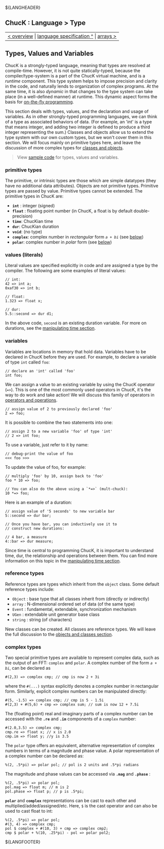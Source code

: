 ${LANGHEADER}

## ChucK : Language > Type

<div class="chuck_nav">
<center>
 <table border="0"><tr><td>
 <div class="chuck_nav_bar">	
  <a href="./overview.md">&lt; overview</a>  |
  <a href="./index.md">language specification ^</a> | 
  <a href="./array.md">arrays &gt;</a>
 </div>
 </td></tr></table>
</center>
</div>

## Types, Values and Variables

ChucK is a strongly-typed language, meaning that types are resolved at
compile-time. However, it is not quite statically-typed, because the 
compiler/type-system is a part of the ChucK virtual machine, and is a 
_runtime_ component. This type system helps to impose precision and clarity 
in the code, and naturally lends to organization of complex programs. At 
the same time, it is also _dynamic_ in that changes to the type system 
can take place (in a well-defined manner) at runtime. This dynamic aspect
forms the basis for [on-the-fly programming](http://on-the-fly.cs.princeton.edu/).

This section deals with types, values, and the declaration and usage of
variables. As in other strongly-typed programming languages, we can think of a
type as associated behaviors of data. (For example, an 'int' is a type that 
means integer, and adding two integer is defined to produce a third integer
representing the sum.) Classes and objects allow us to extend the type system 
with our own custom types, but we won't cover them in this section. We will 
focus mainly on primitive types here, and leave the discussion of more complex 
types for [classes and objects](./class.md).

> View [sample code](../examples/index.md#type) for types, values and variables.

### primitive types

The primitive, or intrinsic types are those which are simple datatypes
(they have no additional data attributes). Objects are not primitive types. 
Primitive types are passed by value. Primitive types cannot be extended. The 
primitive types in ChucK are:

* __`int`__ : integer (signed)
* __`float`__ : floating point number (in ChucK, a float is by default
double-precision)
* __`time`__: ChucKian time
* __`dur`__: ChucKian duration
* __`void`__: (no type)
* __`complex`__: complex number in _rectangular_ form _`a + bi`_ (see [below](#complex))
* __`polar`__: complex number in _polar_ form (see [below](#complex))

### values (literals)

Literal values are specified explicitly in code and are assigned a type by 
the compiler. The following are some examples of literal values:

```ck
// int:
42 => int a;
0xaf30 => int b;

// float:
1.323 => float x;

// dur:
5.5::second => dur d1;
```

In the above code, `second` is an existing duration variable. For more on 
durations, see the [manipulating time section](./time.md).

### variables

Variables are locations in memory that hold data. Variables have to be 
declared in ChucK before they are used. For example, to declare a variable 
of type `int` called `foo`:

```ck
// declare an 'int' called 'foo'
int foo;
```

We can assign a value to an existing variable by using the ChucK operator 
(`=>`). This is one of the most commonly used operators in ChucK, it's 
the way to do work and take action! We will discuss this family of operators
in [operators and operations](./oper.md).

```ck
// assign value of 2 to previously declared 'foo' 
2 => foo;
```

It is possible to combine the two statements into one:

```ck
// assign 2 to a new variable 'foo' of type 'int'
// 2 => int foo;
```

To use a variable, just refer to it by name:

```ck
// debug-print the value of foo
<<< foo >>>
```

To update the value of foo, for example:

```ck
// multiply 'foo' by 10, assign back to 'foo'
foo * 10 => foo;

// You can also do the above using a `*=>` (mult-chuck):
10 *=> foo;
```

Here is an example of a duration:

```ck
// assign value of '5 seconds' to new variable bar
5::second => dur bar;

// Once you have bar, you can inductively use it to 
// construct new durations:

// 4 bar, a measure
4::bar => dur measure;
```

Since time is central to programming ChucK, it is important to understand time,
dur, the relationship and operations between them. You can find more information
on this topic in the [manipulating time section](./time.md).

### reference types

Reference types are types which inherit from the `object` class. Some default
reference types include:

* `Object` : base type that all classes inherit from (directly or indirectly)
* `array` : N-dimensional ordered set of data (of the same type)
* `Event` : fundamental, extendable, synchronization mechanism
* `UGen` : extendable unit generator base class
* `string` : string (of characters)

New classes can be created. All classes are reference types. We will
leave the full discussion to the [objects and classes section](./class.md).

### complex types

Two special primitive types are available to represent complex data, such as 
the output of an FFT: `complex` and `polar`. A complex number of the form 
_`a + bi`_, can be declared as

```ck
#(2,3) => complex cmp; // cmp is now 2 + 3i 
```

where the `#(...)` syntax explicitly denotes a complex number in rectangular 
form. Similarly, explicit complex numbers can be manipulated directly:

```ck
#(5, -1.5) => complex cmp; // cmp is 5 - 1.5i
#(2,3) + #(5,6) + cmp => complex sum; // sum is now 12 + 7.5i
```

The (floating point) real and imaginary parts of a complex number can
be accessed with the __`.re`__ and  __`.im`__ components of a 
`complex` number:

```ck
#(2.0,3.5) => complex cmp;
cmp.re => float x; // x is 2.0
cmp.im => float y; //y is 3.5
```

The `polar` type offers an equivalent, alternative representation of complex 
numbers in terms of a magnitude and phase value. A polar representation of 
a complex number can be declared as:

```ck
%(2, .5*pi) => polar pol; // pol is 2 units and .5*pi radians
```

The magnitude and phase values can be accessed via __`.mag`__ and 
__`.phase`__ :

```ck
%(2, .5*pi) => polar pol;
pol.mag => float m; // m is 2
pol.phase => float p; // p is .5*pi;
```

__`polar`__ and __`complex`__ representations can be cast to each other and
multiplied/added/assigned/etc. Here, `$` is the cast operator and can also 
be used to cast float to int:

```ck
%(2, .5*pi) => polar pol;
#(3, 4) => complex cmp;
pol $ complex + #(10, 3) + cmp => complex cmp2; 
cmp $ polar + %(10, .25*pi) - pol => polar pol2;
```

${LANGFOOTER}